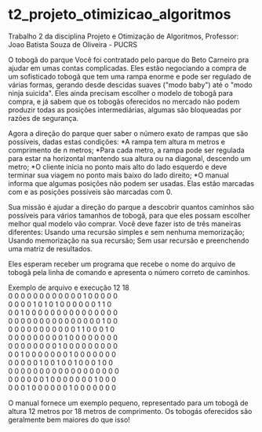 # t2_projeto_otimizicao_algoritmos
Trabalho 2 da disciplina Projeto e Otimização de Algoritmos, Professor: Joao Batista Souza de Oliveira - PUCRS

O tobogã do parque
Você foi contratado pelo parque do Beto Carneiro pra ajudar em umas contas complicadas. Eles estão negociando a compra de um sofisticado tobogã que tem uma rampa enorme e pode ser regulado de várias formas, gerando desde descidas suaves ("modo baby") até o "modo ninja suicida".
Eles ainda precisam escolher o modelo de tobogã para compra, e já sabem que os tobogãs oferecidos no mercado não podem produzir todas as posições intermediárias, algumas são bloqueadas por razões de segurança.

Agora a direção do parque quer saber o número exato de rampas que são possíveis, dadas estas condições:
*A rampa tem altura m metros e comprimento de n metros;
*Para cada metro, a rampa pode ser regulada para estar na horizontal mantendo sua altura ou na diagonal, descendo um metro;
*O cliente inicia no ponto mais alto do lado esquerdo e deve terminar sua viagem no ponto mais baixo do lado direito;
*O manual informa que algumas posições não podem ser usadas. Elas estão marcadas com e as posições possíveis são marcadas com 0.

Sua missão é ajudar a direção do parque a descobrir quantos caminhos são possíveis para vários tamanhos de tobogã, para que eles possam escolher melhor qual modelo vão comprar. 
Você deve fazer isto de três maneiras diferentes:
Usando uma recursão simples e sem nenhuma memorização;
Usando memorização na sua recursão;
Sem usar recursão e preenchendo uma matriz de resultados.

Eles esperam receber um programa que recebe o nome do arquivo de tobogã pela linha de comando
e apresenta o número correto de caminhos.

Exemplo de arquivo e execução
12 18  
0 0 0 0 0 0 0 0 0 0 0 0 1 0 0 0 0 0  
0 0 0 0 1 0 1 0 1 0 0 0 0 0 0 1 1 0  
0 0 1 0 0 0 0 0 0 0 0 0 0 0 0 0 0 0  
0 0 0 0 0 0 0 0 0 0 0 0 0 0 0 1 0 0  
0 0 0 0 0 0 0 0 0 0 0 1 1 0 0 0 1 0  
0 0 0 0 0 0 0 0 0 1 0 0 0 0 0 0 0 0  
0 0 0 0 0 0 0 0 1 0 0 0 0 0 0 0 0 0  
0 0 1 0 0 0 0 0 0 0 1 0 0 0 0 0 0 0  
0 0 0 0 0 1 0 0 1 0 0 1 0 0 0 1 0 0  
0 0 0 0 0 0 0 0 0 0 0 0 0 0 0 0 0 0  
0 0 0 0 0 0 1 0 0 0 0 0 0 0 1 0 0 0  
0 0 0 1 0 0 0 0 0 0 1 0 0 0 0 0 0 0  

O manual fornece um exemplo pequeno, representado para um tobogã de altura 12 metros por 18 metros de comprimento. Os tobogás oferecidos são geralmente bem maiores do que isso!
